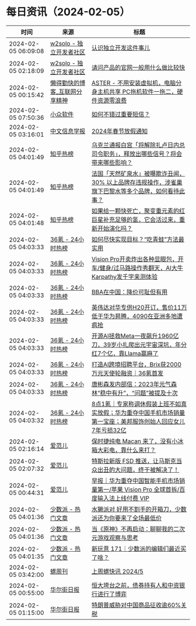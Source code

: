 ﻿# 每日资讯（2024-02-05）

|时间|来源|标题|
|---|---|---|
|2024-02-05 06:09:08|[w2solo - 独立开发者社区](https://w2solo.com/topics/feed)|[认识独立开发这件事儿](https://w2solo.com/topics/4413)|
|2024-02-05 02:18:09|[w2solo - 独立开发者社区](https://w2solo.com/topics/feed)|[请问产品的官网一般用什么做比较快](https://w2solo.com/topics/4412)|
|2024-02-05 00:15:42|[懒得勤快的博客_互联网分享精神](https://masuit.com/rss)|[ASTER - 不用安装虚拟机，电脑分身主机共享 PC拖机软件一拖二，硬件资源零浪费](https://masuit.com/2048)|
|2024-02-05 07:50:36|[小众软件](https://www.appinn.com/feed/)|[如何不错过重要短信？](https://www.appinn.com/important-message-repeat-notification/)|
|2024-02-05 03:16:01|[中文信息学报](https://feedpress.me/wx-jcip1986)|[2024年春节放假通知](http://mp.weixin.qq.com/s?__biz=MzI2NjY1NDE3MQ%3D%3D&mid=2247485621&idx=2&sn=ce6dd5a39705a485f2632286dc077576)|
|2024-02-05 04:01:49|[知乎热榜](https://rss.mifaw.com/articles/5c8bb11a3c41f61efd36683e/5c919d543882afa09dff3fa3)|[乌克兰通报白宫「将解除扎卢日内总司令职务」，释放出哪些信号？将会带来哪些影响？](https://www.zhihu.com/question/642831556)|
|2024-02-05 04:01:49|[知乎热榜](https://rss.mifaw.com/articles/5c8bb11a3c41f61efd36683e/5c919d543882afa09dff3fa3)|[法国「天然矿泉水」被曝欺诈丑闻，30% 以上品牌存违规操作，涉雀巢旗下巴黎水等多个品牌，如何看待此事？](https://www.zhihu.com/question/642867791)|
|2024-02-05 04:01:48|[知乎热榜](https://rss.mifaw.com/articles/5c8bb11a3c41f61efd36683e/5c919d543882afa09dff3fa3)|[如果给一颗快死亡，聚变重元素的红巨星补充足够的氢，它会活过来，重新开始演化吗？](https://www.zhihu.com/question/641179452)|
|2024-02-05 04:03:33|[36氪 - 24小时热榜](https://rss.mifaw.com/articles/5c8bb11a3c41f61efd36683e/5c91d2e23882afa09dff4901)|[如何尽快实现目标？“吃青蛙”方法最实用](https://36kr.com/p/2576062879622790)|
|2024-02-05 04:03:33|[36氪 - 24小时热榜](https://rss.mifaw.com/articles/5c8bb11a3c41f61efd36683e/5c91d2e23882afa09dff4901)|[Vision Pro开卖炸出各种显眼包，开车/健身/过马路操作秀翻天，AI大牛Karpathy发千字亲测体验](https://36kr.com/p/2633766186482817)|
|2024-02-05 04:03:33|[36氪 - 24小时热榜](https://rss.mifaw.com/articles/5c8bb11a3c41f61efd36683e/5c91d2e23882afa09dff4901)|[BBA在中国：降价可耻但有用](https://36kr.com/p/2634040877022341)|
|2024-02-05 04:03:33|[36氪 - 24小时热榜](https://rss.mifaw.com/articles/5c8bb11a3c41f61efd36683e/5c91d2e23882afa09dff4901)|[英伟达对华专供H20开订，售价11万低于华为昇腾，4090在亚洲多地遭疯抢](https://36kr.com/p/2634081683882243)|
|2024-02-05 04:03:33|[36氪 - 24小时热榜](https://rss.mifaw.com/articles/5c8bb11a3c41f61efd36683e/5c91d2e23882afa09dff4901)|[开源AI拯救Meta一夜飙升1960亿刀，39岁小扎爬出元宇宙深坑，年分红7个亿，靠Llama赢麻了](https://36kr.com/p/2633766556155016)|
|2024-02-05 04:03:33|[36氪 - 24小时热榜](https://rss.mifaw.com/articles/5c8bb11a3c41f61efd36683e/5c91d2e23882afa09dff4901)|[打造AI跨境招聘平台，Brix获2000万元天使轮融资｜36氪首发](https://36kr.com/p/2633931630361736)|
|2024-02-05 04:03:33|[36氪 - 24小时热榜](https://rss.mifaw.com/articles/5c8bb11a3c41f61efd36683e/5c91d2e23882afa09dff4901)|[唐彬森发内部信：2023年元气森林“稳中有升”，“问题”被提及十次](https://36kr.com/p/2633897352085768)|
|2024-02-05 04:03:32|[36氪 - 24小时热榜](https://rss.mifaw.com/articles/5c8bb11a3c41f61efd36683e/5c91d2e23882afa09dff4901)|[8点1氪｜专家称调休假装上班不如真实放假；华为重夺中国手机市场销量第一宝座；美邦服饰创始人回应女儿7年亏损32亿](https://36kr.com/p/2634884340251778)|
|2024-02-05 02:16:14|[爱范儿](https://www.ifanr.com/feed)|[保时捷纯电 Macan 来了，没有小冰箱大彩电，靠什么来打？](https://www.ifanr.com/1574141?utm_source=rss&utm_medium=rss&utm_campaign=)|
|2024-02-05 02:07:32|[爱范儿](https://www.ifanr.com/feed)|[特斯拉新版 FSD 推送，让马斯克当众出丑的大问题，终于被解决了！](https://www.ifanr.com/1574587?utm_source=rss&utm_medium=rss&utm_campaign=)|
|2024-02-05 00:44:31|[爱范儿](https://www.ifanr.com/feed)|[早报｜华为重夺中国智能手机市场销量第一/苹果 Vision Pro 全球首拆/百度输入法上线付费 VIP](https://www.ifanr.com/1575018?utm_source=rss&utm_medium=rss&utm_campaign=)|
|2024-02-05 04:01:36|[少数派 - 热门文章](https://rss.mifaw.com/articles/5c8bb11a3c41f61efd36683e/5c92450e3882afa09dff5928)|[水獭派对 好用不割手的开箱刀，少数派还为你要来了全场最低价](https://sspai.com/post/86215)|
|2024-02-05 04:01:36|[少数派 - 热门文章](https://rss.mifaw.com/articles/5c8bb11a3c41f61efd36683e/5c92450e3882afa09dff5928)|[当《原神》不再启动：聊聊我的二次元游戏观察与思考](https://sspai.com/post/85830)|
|2024-02-05 04:01:35|[少数派 - 热门文章](https://rss.mifaw.com/articles/5c8bb11a3c41f61efd36683e/5c92450e3882afa09dff5928)|[新玩意 171｜少数派的编辑们最近买了啥？](https://sspai.com/post/86233)|
|2024-02-05 03:42:00|[蠎周刊](https://weekly.pychina.org/feeds/all.atom.xml)|[上周蠎快讯 2024/5](https://weekly.pychina.org/pyrecap/pyrw-2405.html)|
|2024-02-05 00:55:00|[华尔街日报](https://cn.wsj.com/zh-hans/rss)|[恒大垮台之前，债券持有人和中资银行进行了博弈](https://cn.wsj.com/articles/%E6%81%92%E5%A4%A7%E5%80%BA%E5%88%B8%E6%8C%81%E6%9C%89%E4%BA%BA%E5%92%8C%E4%B8%AD%E8%B5%84%E9%93%B6%E8%A1%8C%E5%8D%9A%E5%BC%88%E7%BB%93%E6%9E%9C%E5%AF%BC%E8%87%B4%E6%81%92%E5%A4%A7%E6%B8%85%E7%AE%97-75a9fbea)|
|2024-02-05 01:15:00|[华尔街日报](https://cn.wsj.com/zh-hans/rss)|[特朗普威胁对中国商品征收逾60%关税](https://cn.wsj.com/articles/%E7%89%B9%E6%9C%97%E6%99%AE%E5%A8%81%E8%83%81%E5%AF%B9%E4%B8%AD%E5%9B%BD%E5%95%86%E5%93%81%E5%BE%81%E6%94%B6%E9%80%BE60-%E5%85%B3%E7%A8%8E-89558b7b)|
